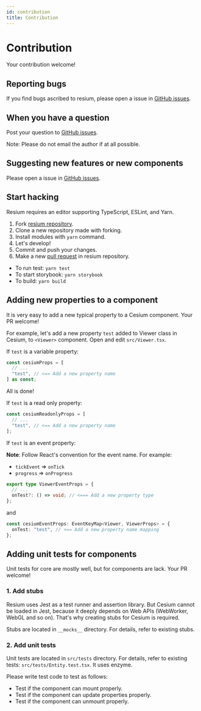 ```yaml
---
id: contribution
title: Contribution
---
```


# Contribution

Your contribution welcome!

## Reporting bugs

If you find bugs ascribed to resium, please open a issue in [GitHub issues](https://github.com/reearth/resium/issues).

## When you have a question

Post your question to [GitHub issues](https://github.com/reearth/resium/issues).

Note: Please do not email the author if at all possible.

## Suggesting new features or new components

Please open a issue in [GitHub issues](https://github.com/reearth/resium/issues).

## Start hacking

Resium requires an editor supporting TypeScript, ESLint, and Yarn.

1. Fork [resium repository](https://github.com/reearth/resium).
2. Clone a new repository made with forking.
3. Install modules with `yarn` command.
4. Let's develop!
5. Commit and push your changes.
6. Make a new [pull request](https://github.com/reearth/resium/pulls) in resium repository.

- To run test: `yarn test`
- To start storybook: `yarn storybook`
- To build: `yarn build`

## Adding new properties to a component

It is very easy to add a new typical property to a Cesium component. Your PR welcome!

For example, let's add a new property `test` added to Viewer class in Cesium, to `<Viewer>` component. Open and edit `src/Viewer.tsx`.

If `test` is a variable property:

```ts
const cesiumProps = [
  // ...
  "test", // <== Add a new property name
] as const;
```

All is done!

If `test` is a read only property:

```ts
const cesiumReadonlyProps = [
  // ...
  "test", // <== Add a new property name
];
```

If `test` is an event property:

**Note**: Follow React's convention for the event name. For example:

- `tickEvent` => `onTick`
- `progress` => `onProgress`

```ts
export type ViewerEventProps = {
  // ...
  onTest?: () => void; // <=== Add a new property type
};
```

and

```ts
const cesiumEventProps: EventKeyMap<Viewer, ViewerProps> = {
  onTest: "test", // <== Add a new property name mapping
};
```

## Adding unit tests for components

Unit tests for core are mostly well, but for components are lack. Your PR welcome!

### 1. Add stubs

Resium uses Jest as a test runner and assertion library. But Cesium cannot be loaded in Jest, because it deeply depends on Web APIs (WebWorker, WebGL and so on). That's why creating stubs for Cesium is required.

Stubs are located in `__mocks__` directory. For details, refer to existing stubs.

### 2. Add unit tests

Unit tests are located in `src/tests` directory. For details, refer to existing tests: `src/tests/Entity.test.tsx`. It uses enzyme.

Please write test code to test as follows:

- Test if the component can mount properly.
- Test if the component can update properties properly.
- Test if the component can unmount properly.
